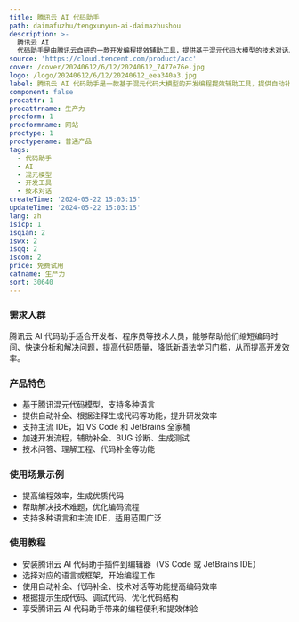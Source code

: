 ```yaml
---
title: 腾讯云 AI 代码助手
path: daimafuzhu/tengxunyun-ai-daimazhushou
description: >-
  腾讯云 AI
  代码助手是由腾讯云自研的一款开发编程提效辅助工具，提供基于混元代码大模型的技术对话、代码补全、代码诊断和优化等能力，帮助开发者生成优质代码、解决技术难题，提升编码效率。
source: 'https://cloud.tencent.com/product/acc'
cover: /cover/20240612/6/12/20240612_7477e76e.jpg
logo: /logo/20240612/6/12/20240612_eea340a3.jpg
label: 腾讯云 AI 代码助手是一款基于混元代码大模型的开发编程提效辅助工具，提供自动补全、代码生成、技术对话等功能。
component: false
procattr: 1
procattrname: 生产力
procform: 1
procformname: 网站
proctype: 1
proctypename: 普通产品
tags:
  - 代码助手
  - AI
  - 混元模型
  - 开发工具
  - 技术对话
createTime: '2024-05-22 15:03:15'
updateTime: '2024-05-22 15:03:15'
lang: zh
isicp: 1
isqian: 2
iswx: 2
isqq: 2
iscom: 2
price: 免费试用
catname: 生产力
sort: 30640
---
```




### 需求人群
腾讯云 AI 代码助手适合开发者、程序员等技术人员，能够帮助他们缩短编码时间、快速分析和解决问题，提高代码质量，降低新语法学习门槛，从而提高开发效率。

### 产品特色
- 基于腾讯混元代码模型，支持多种语言
- 提供自动补全、根据注释生成代码等功能，提升研发效率
- 支持主流 IDE，如 VS Code 和 JetBrains 全家桶
- 加速开发流程，辅助补全、BUG 诊断、生成测试
- 技术问答、理解工程、代码补全等功能

### 使用场景示例
- 提高编程效率，生成优质代码
- 帮助解决技术难题，优化编码流程
- 支持多种语言和主流 IDE，适用范围广泛

### 使用教程
- 安装腾讯云 AI 代码助手插件到编辑器（VS Code 或 JetBrains IDE）
- 选择对应的语言或框架，开始编程工作
- 使用自动补全、代码补全、技术对话等功能提高编码效率
- 根据提示生成代码、调试代码、优化代码结构
- 享受腾讯云 AI 代码助手带来的编程便利和提效体验

  

